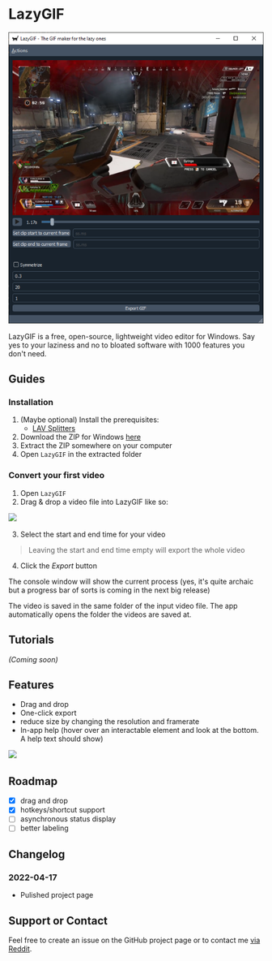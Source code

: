 # LazyGIF

![](static/screenshot1.png)

LazyGIF is a free, open-source, lightweight video editor for Windows. Say yes to your laziness and no to bloated software with 1000 features you don't need.

## Guides

### Installation

1. (Maybe optional) Install the prerequisites: 
   - [LAV Splitters](https://github.com/Nevcairiel/LAVFilters/releases/download/0.75.1/LAVFilters-0.75.1-Installer.exe)
2. Download the ZIP for Windows [here](https://zenahr.com/FILES/LazyGIF.zip)
3. Extract the ZIP somewhere on your computer
4. Open `LazyGIF` in the extracted folder

### Convert your first video

1. Open `LazyGIF`
2. Drag & drop a video file into LazyGIF like so:

![](static/drag%20and%20drop%20feature.gif)

3. Select the start and end time for your video

> Leaving the start and end time empty will export the whole video

4. Click the _Export_ button

The console window will show the current process (yes, it's quite archaic but a progress bar of sorts is coming in the next big release)

The video is saved in the same folder of the input video file.
The app automatically opens the folder the videos are saved at.

## Tutorials

_(Coming soon)_

<!-- ## Hotkeys/shortcuts

Import video: <kbd>CTRL</kbd>+<kbd>O</kbd>
Quit: <kbd>CTRL</kbd>+<kbd>Q</kbd> -->

## Features

- Drag and drop
- One-click export
- reduce size by changing the resolution and framerate
- In-app help (hover over an interactable element and look at the bottom. A help text should show)

![](static/drag%20and%20drop%20feature.gif)

## Roadmap

- [x] drag and drop
- [x] hotkeys/shortcut support
- [ ] asynchronous status display
- [ ] better labeling

## Changelog

### 2022-04-17

- Pulished project page

## Support or Contact

Feel free to create an issue on the GitHub project page or to contact me [via Reddit](https://www.reddit.com/user/Zenahr).